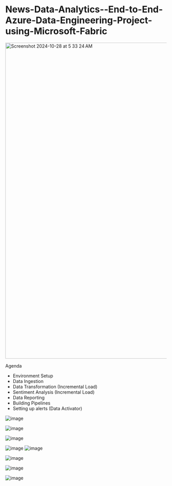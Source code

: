 # News-Data-Analytics--End-to-End-Azure-Data-Engineering-Project-using-Microsoft-Fabric

<img width="986" alt="Screenshot 2024-10-28 at 5 33 24 AM" src="https://github.com/user-attachments/assets/3889b742-89f8-401a-a7ee-5dc4a9100891">


Agenda
- Environment Setup
- Data Ingestion
- Data Transformation
(Incremental Load)
- Sentiment Analysis
(Incremental Load)
- Data Reporting
- Building Pipelines
- Setting up alerts
(Data Activator)


![image](https://github.com/user-attachments/assets/c8f1b202-7b95-407e-bcb9-54f23bb7c372)

![image](https://github.com/user-attachments/assets/60c5bf0f-f5c8-4ccb-9c6a-2bd11a4c97ac)


![image](https://github.com/user-attachments/assets/1dbcdf60-2bae-4d08-b823-b93c5bf52c96)

![image](https://github.com/user-attachments/assets/8404571c-8f5d-4135-bce3-7c2f12b2be68)
![image](https://github.com/user-attachments/assets/46e48c73-ef3e-4e6a-a60f-67c58ad8b300)



![image](https://github.com/user-attachments/assets/cebc4c41-fb30-428a-8260-a835aa73344a)

![image](https://github.com/user-attachments/assets/378fd3b7-0dd5-401a-9d33-cc9ece801a04)

![image](https://github.com/user-attachments/assets/b2781943-76dd-4381-9d3d-1414dcd5a01b)




